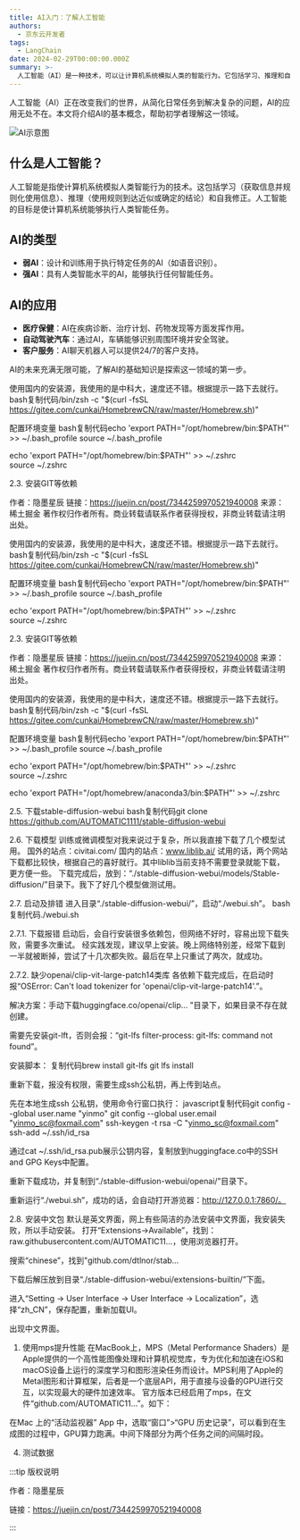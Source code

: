 ```yaml
---
title: AI入门：了解人工智能
authors:
  - 京东云开发者
tags:
  - LangChain
date: 2024-02-29T00:00:00.000Z
summary: >-
  人工智能（AI）是一种技术，可以让计算机系统模拟人类的智能行为。它包括学习、推理和自我纠正能力。AI有弱AI和强AI两种类型，分别对应于执行特定任务和具有类似人类智能水平的AI。AI在医疗、自动驾驶和客户服务等领域有广泛应用。了解AI的基础知识是探索这一领域的第一步。
---
```


人工智能（AI）正在改变我们的世界，从简化日常任务到解决复杂的问题，AI的应用无处不在。本文将介绍AI的基本概念，帮助初学者理解这一领域。

![AI示意图](https://example.com/ai-intro-image.jpg)

## 什么是人工智能？

人工智能是指使计算机系统模拟人类智能行为的技术。这包括学习（获取信息并规则化使用信息）、推理（使用规则到达近似或确定的结论）和自我修正。人工智能的目标是使计算机系统能够执行人类智能任务。

## AI的类型

- **弱AI**：设计和训练用于执行特定任务的AI（如语音识别）。
- **强AI**：具有人类智能水平的AI，能够执行任何智能任务。

## AI的应用

- **医疗保健**：AI在疾病诊断、治疗计划、药物发现等方面发挥作用。
- **自动驾驶汽车**：通过AI，车辆能够识别周围环境并安全驾驶。
- **客户服务**：AI聊天机器人可以提供24/7的客户支持。

AI的未来充满无限可能，了解AI的基础知识是探索这一领域的第一步。

使用国内的安装源，我使用的是中科大，速度还不错。根据提示一路下去就行。
bash复制代码/bin/zsh -c "$(curl -fsSL https://gitee.com/cunkai/HomebrewCN/raw/master/Homebrew.sh)"


配置环境变量
bash复制代码echo 'export PATH="/opt/homebrew/bin:$PATH"' >> ~/.bash_profile 
source ~/.bash_profile

echo 'export PATH="/opt/homebrew/bin:$PATH"' >> ~/.zshrc   
source ~/.zshrc

2.3. 安装GIT等依赖

作者：隐墨星辰
链接：https://juejin.cn/post/7344259970521940008
来源：稀土掘金
著作权归作者所有。商业转载请联系作者获得授权，非商业转载请注明出处。



使用国内的安装源，我使用的是中科大，速度还不错。根据提示一路下去就行。
bash复制代码/bin/zsh -c "$(curl -fsSL https://gitee.com/cunkai/HomebrewCN/raw/master/Homebrew.sh)"


配置环境变量
bash复制代码echo 'export PATH="/opt/homebrew/bin:$PATH"' >> ~/.bash_profile 
source ~/.bash_profile

echo 'export PATH="/opt/homebrew/bin:$PATH"' >> ~/.zshrc   
source ~/.zshrc

2.3. 安装GIT等依赖

作者：隐墨星辰
链接：https://juejin.cn/post/7344259970521940008
来源：稀土掘金
著作权归作者所有。商业转载请联系作者获得授权，非商业转载请注明出处。


使用国内的安装源，我使用的是中科大，速度还不错。根据提示一路下去就行。
bash复制代码/bin/zsh -c "$(curl -fsSL https://gitee.com/cunkai/HomebrewCN/raw/master/Homebrew.sh)"


配置环境变量
bash复制代码echo 'export PATH="/opt/homebrew/bin:$PATH"' >> ~/.bash_profile 
source ~/.bash_profile

echo 'export PATH="/opt/homebrew/bin:$PATH"' >> ~/.zshrc   
source ~/.zshrc





echo 'export PATH="/opt/homebrew/anaconda3/bin:$PATH"' >> ~/.zshrc


2.5. 下载stable-diffusion-webui
bash复制代码git clone https://github.com/AUTOMATIC1111/stable-diffusion-webui

2.6. 下载模型
训练或微调模型对我来说过于复杂，所以我直接下载了几个模型试用。
国外的站点：civitai.com/
国内的站点：www.liblib.ai/
试用的话，两个网站下载都比较快，根据自己的喜好就行。其中liblib当前支持不需要登录就能下载，更方便一些。
下载完成后，放到：“./stable-diffusion-webui/models/Stable-diffusion/”目录下。我下了好几个模型做测试用。

2.7. 启动及排错
进入目录“./stable-diffusion-webui/”，启动“./webui.sh”。
bash复制代码./webui.sh

2.7.1. 下载报错
启动后，会自行安装很多依赖包，但网络不好时，容易出现下载失败，需要多次重试。
经实践发现，建议早上安装。晚上网络特别差，经常下载到一半就被断掉，尝试了十几次都失败。最后在早上只重试了两次，就成功。

2.7.2. 缺少openai/clip-vit-large-patch14类库
各依赖下载完成后，在启动时报“OSError: Can't load tokenizer for 'openai/clip-vit-large-patch14'.”。

解决方案：手动下载huggingface.co/openai/clip… ”目录下，如果目录不存在就创建。


需要先安装git-lft，否则会报：“git-lfs filter-process: git-lfs: command not found”。

安装脚本：
复制代码brew install git-lfs
git lfs install

重新下载，报没有权限，需要生成ssh公私钥，再上传到站点。

先在本地生成ssh 公私钥，使用命令行窗口执行：
javascript复制代码git config --global user.name "yinmo"
git config --global user.email "yinmo_sc@foxmail.com"
ssh-keygen -t rsa -C "yinmo_sc@foxmail.com"
ssh-add ~/.ssh/id_rsa

通过cat ~/.ssh/id_rsa.pub展示公钥内容，复制放到huggingface.co中的SSH and GPG Keys中配置。

重新下载成功，并复制到“./stable-diffusion-webui/openai/”目录下。

重新运行“./webui.sh”，成功的话，会自动打开游览器：http://127.0.0.1:7860/。

2.8. 安装中文包
默认是英文界面，网上有些简洁的办法安装中文界面，我安装失败，所以手动安装。
打开“Extensions->Available”，找到：raw.githubusercontent.com/AUTOMATIC11…，使用浏览器打开。

搜索“chinese”，找到"github.com/dtlnor/stab…


下载后解压放到目录“./stable-diffusion-webui/extensions-builtin/”下面。

进入“Setting -> User Interface -> User Interface -> Localization”，选择“zh_CN”，保存配置，重新加载UI。

出现中文界面。

1. 使用mps提升性能
在MacBook上，MPS（Metal Performance Shaders）是Apple提供的一个高性能图像处理和计算机视觉库，专为优化和加速在iOS和macOS设备上运行的深度学习和图形渲染任务而设计。MPS利用了Apple的Metal图形和计算框架，后者是一个底层API，用于直接与设备的GPU进行交互，以实现最大的硬件加速效率。
官方版本已经启用了mps，在文件“github.com/AUTOMATIC11…”。如下：

在Mac 上的“活动监视器” App 中，选取“窗口”>“GPU 历史记录”，可以看到在生成图的过程中，GPU算力跑满。中间下降部分为两个任务之间的间隔时段。

4. 测试数据


:::tip 版权说明

作者：隐墨星辰

链接：https://juejin.cn/post/7344259970521940008

:::
